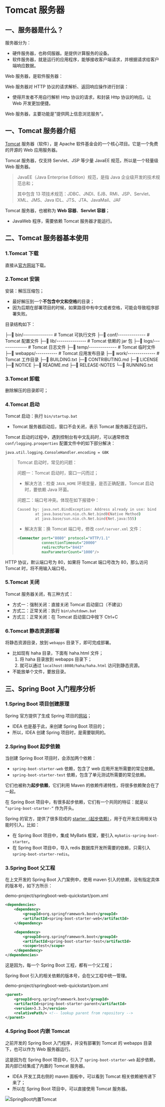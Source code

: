 # Tomcat 服务器

## 一、服务器是什么？

服务器分为：

- 硬件服务器，也称伺服器。是提供计算服务的设备。
- 软件服务器，就是运行的应用程序，能够接收客户端请求，并根据请求给客户端响应数据。

Web 服务器，是软件服务器：

Web 服务器对 HTTP 协议的请求解析、返回响应操作进行封装：

- 使得开发者不用自行解析 Http 协议的请求，和封装 Http 协议的响应。让 Web 开发更加便捷。

Web 服务器，主要功能是"提供网上信息浏览服务"。

## 一、Tomcat 服务器介绍

[Tomcat](https://tomcat.apache.org) 服务器（软件），是 Apache 软件基金会的一个核心项目。它是一个免费的开源的 Web 应用服务器。

Tomcat 服务器，仅支持 Servlet、JSP 等少量 JavaEE 规范，所以是一个轻量级 Web 服务器。

> JavaEE（Java Enterprise Edition）规范，是指 Java 企业级开发的技术规范总和；
>
> 其中包含 13 项技术规范：JDBC、JNDI、EJB、RMI、JSP、Servlet、XML、JMS、Java IDL、JTS、JTA、JavaMail、JAF

Tomcat 服务器，也被称为 **Web 容器**、**Servlet 容器**；

- JavaWeb 程序，需要依赖 Tomcat 服务器才能运行。

## 二、Tomcat 服务器基本使用

### 1.Tomcat 下载

直接从[官方网站](https://tomcat.apache.org)下载。

### 2.Tomcat 安装

安装：解压压缩包；

- 最好解压到一个**不包含中文和空格**的目录；
- 因为后期在部署项目的时候，如果路径中有中文或者空格，可能会导致程序部署失败。

目录结构如下：

├─📁 bin/--------------- # Tomcat 可执行文件
├─📁 conf/-------------- # Tomcat 配置文件
├─📁 lib/--------------- # Tomcat 依赖的 jar 包
├─📁 logs/-------------- # Tomcat 日志文件
├─📁 temp/-------------- # Tomcat 临时文件
├─📁 webapps/----------- # Tomcat 应用发布目录
├─📁 work/-------------- # Tomcat 工作目录
├─📄 BUILDING.txt
├─📄 CONTRIBUTING.md
├─📄 LICENSE
├─📄 NOTICE
├─📄 README.md
├─📄 RELEASE-NOTES
└─📄 RUNNING.txt

### 3.Tomcat 卸载

删除解压的目录即可；

### 4.Tomcat 启动

Tomcat 启动：执行 `bin/startup.bat`

- Tomcat 服务器启动后，窗口不会关闭，表示 Tomcat 服务器正在运行。

Tomcat 启动的过程中，遇到控制台有中文乱码时，可以通常修改 `conf/logging.prooperties` 配置文件中的如下部分解决：

```properties
java.util.logging.ConsoleHandler.encoding = GBK
```

> Tomcat 启动时，常见的问题：
>
> 问题一：Tomcat 启动时，窗口一闪而过；
>
> - 解决方法：检查 `JAVA_HOME` 环境变量，是否正确配置，Tomcat 启动时，要依赖 Java 环菌。
>
> 问题二：端口号冲突。体现在如下报错中：
>
> ```sh
> Caused by: java.net.BindException: Address already in use: bind
>         at java.base/sun.nio.ch.Net.bind0(Native Method)
>         at java.base/sun.nio.ch.Net.bind(Net.java:555)
> ```
>
> - 解决方案：换 Tomcat 端口号，修改 `conf/server.xml` 文件：
>
> ```xml
> <Connector port="8080" protocol="HTTP/1.1"
>            connectionTimeout="20000"
>            redirectPort="8443"
>            maxParameterCount="1000"/>
> ```

HTTP 协议，默认端口号为 80，如果将 Tomcat 端口号改为 80，那么访问 Tomcat 时，将不用输入端口号。

### 5.Tomcat 关闭

Tomcat 服务器关闭，有三种方式：

- 方式一：强制关闭：直接关闭 Tomcat 启动窗口（不建议）
- 方式二：正常关闭：执行 `bin\shutdown.bat`
- 方式三：正常关闭：在 Tomcat 启动窗口中按下 Ctrl+C

### 6.Tomcat 静态资源部署

将静态资源目录，放到 `webapps` 目录下，即可完成部署。

- 比如现有 haha 目录，下面有 haha.html 文件；
  1. 将 haha 目录放到 webapps 目录下；
  1. 就可以通过 `localhost:8080/haha/haha.html` 访问到静态资源。
- 不能放单个文件，要放目录。

## 三、Spring Boot 入门程序分析

### 1.Spring Boot 项目创建原理

Spring 官方提供了生成 Spring 项目的[网站](https://start.spring.io/)；

- IDEA 也是基于此，来创建 Spring Boot 项目的；
- 所以，IDEA 创建 Spring 项目时，是需要联网的。

### 2.Spring Boot 起步依赖

当创建 Spring Boot 项目时，会添加两个依赖：

- `spring-boot-starter-web` 依赖，包含了 web 应用开发所需要的常见依赖。
- `spring-boot-starter-test` 依赖，包含了单元测试所需要的常见依赖。

它们也被称为**起步依赖**，它们利用 Maven 的依赖传递特性，将很多依赖聚合在了一起。

在 Spring Boot 项目中，有很多起步依赖，它们有一个共同的特征：就是以 `”spring-boot-starter-“` 作为开头。

Spring 的官方，提供了很多现成的 [starter（起步依赖）](https://docs.spring.io/spring-boot/docs/2.7.2/reference/htmlsingle/#using.build-systems.starters)，用于在开发应用相关功能时引入。比如：

- 在 Spring Boot 项目中，集成 MyBatis 框架，要引入 `mybatis-spring-boot-starter`。
- 在 Spring Boot 项目中，导入 redis 数据库开发所需要的依赖，只需引入 `spring-boot-starter-redis`。

### 3.Spring Boot 父工程

在上文开发的 Spring Boot 入门案例中，使用 maven 引入的依赖，没有指定具体的版本号，如下方所示：

demo-project/springboot-web-quickstart/pom.xml

```xml
<dependencies>
    <dependency>
        <groupId>org.springframework.boot</groupId>
        <artifactId>spring-boot-starter-web</artifactId>
    </dependency>

    <dependency>
        <groupId>org.springframework.boot</groupId>
        <artifactId>spring-boot-starter-test</artifactId>
        <scope>test</scope>
    </dependency>
</dependencies>
```

这是因为，每一个 Spring Boot 工程，都有一个父工程；

Spring Boot 引入的相关依赖的版本号，会在父工程中统一管理。

demo-project/springboot-web-quickstart/pom.xml

```xml
<parent>
    <groupId>org.springframework.boot</groupId>
    <artifactId>spring-boot-starter-parent</artifactId>
    <version>3.3.3</version>
    <relativePath/> <!-- lookup parent from repository -->
</parent>
```

### 4.Spring Boot 内嵌 Tomcat

之前开发的 Spring Boot 入门程序，并没有部署到 Tomcat 的 webapps 目录下，也可以作为 Web 服务器运行。

这是因为在 Spring Boot 项目中，引入了 `spring-boot-starter-web` 起步依赖，其内部已经集成了内置的 Tomcat 服务器。

- IDEA 开发工具右侧的 maven 面板中，可以看到 Tomcat 相关依赖被传递下来了；
- 所以在 Spring Boot 项目中，可以直接使用 Tomcat 服务器。

![SpringBoot内置Tomcat](NoteAssets/SpringBoot内置Tomcat.png)
